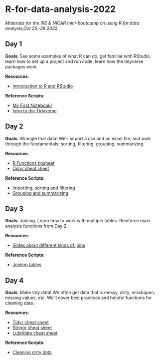# R-for-data-analysis-2022
*Materials for the IRE &amp; NICAR mini-bootcamp on using R for data analysis,Oct 25.-28 2022.*

## Day 1
**Goals**: See some examples of what R can do, get familiar with RStudio, learn how to set up a project and run code, learn how the tidyverse packages work.

**Resources**:  
-   [Introduction to R and RStudio](Introduction-to-r-and-rstudio.html)

**Reference Scripts**:
-   [My First Notebook!](scripts/my-first-notebook.Rmd)
-   [Intro to the Tidyverse](scripts/intro-to-tidyverse.Rmd)

## Day 2
**Goals**: Wrangle that data! We’ll import a csv and an excel file, and walk through the fundamentals: sorting, filtering, grouping, summarizing.

**Resources**:  
-   [R Functions tipsheet](docs/R-Functions.md)
-   [Dplyr cheat sheet](docs/data-transformation.pdf)

**Reference Scripts**:
-   [Importing, sorting and filtering]()
-   [Grouping and summarizing]()

## Day 3
**Goals**: Joining. Learn how to work with multiple tables. Reinforce main analysis functions from Day 2.

**Resources**: 
-   [Slides about different kinds of joins]()
 
**Reference Scripts**:
-	[Joining tables]()

## Day 4
**Goals**: Make tidy data! We often get data that is messy, dirty, misshapen, missing values, etc. We’ll cover best practices and helpful functions for cleaning data.


**Resources**:  
-   [Tidyr cheat sheet]()
-   [Stringr cheat sheet]()
-	[Lubridate cheat sheet]()

**Reference Scripts**:
-   [Cleaning dirty data]()
